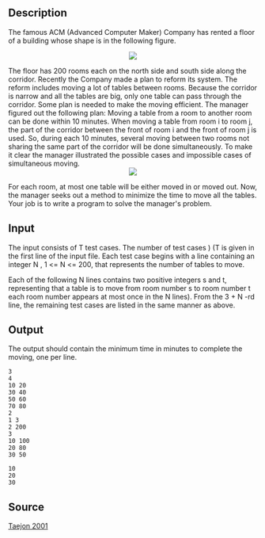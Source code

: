 <h2>Description</h2><p>The famous ACM (Advanced Computer Maker) Company has rented a floor of a building whose shape is in the following figure. 
</p><center><img src="images/1083/1083_1.gif"></center><p>
</p>The  floor  has  200  rooms  each  on  the  north  side  and  south  side  along  the  corridor. Recently  the Company made a plan  to  reform  its  system. The  reform  includes moving a  lot of  tables between  rooms. Because  the corridor is narrow and all the tables are big, only one table can pass through the corridor. Some plan is needed to make  the moving efficient. The manager  figured out  the  following plan: Moving a  table  from a  room  to another  room can be done within 10 minutes. When moving a  table  from  room  i  to  room  j,  the part of  the corridor  between  the  front  of  room  i  and  the  front  of  room  j  is  used.  So,  during  each  10 minutes,  several moving between two rooms not sharing the same part of the corridor will be done simultaneously. To make it clear the manager illustrated the possible cases and impossible cases of simultaneous moving.  
<center><img src="images/1083/1083_2.gif"></center><p>
</p>For each room, at most one table will be either moved in or moved out. Now, the manager seeks out a method to minimize the time to move all the tables.  Your job is to write a program to solve the manager's problem. <h2>Input</h2><p>The input consists of T  test cases. The number of test cases  ) (T  is given in the first line of the input file. Each test case begins with a line containing an integer  N , 1 &lt;= N &lt;= 200, that represents the number of tables to move. 
</p>Each of the following  N  lines contains two positive integers s and t, representing that a table is to move from room number s to room number t each room number appears at most once in the N lines). From the  3 + N -rd 
line, the remaining test cases are listed in the same manner as above. <h2>Output</h2><p>The output should contain the minimum time in minutes to complete the moving, one per line. </p><pre><code class="language-input1">3 
4 
10 20 
30 40 
50 60 
70 80 
2 
1 3 
2 200 
3 
10 100 
20 80 
30 50 
</code></pre><pre><code class="language-output1">10
20
30</code></pre><h2>Source</h2><a href="searchproblem?field=source&amp;key=Taejon+2001">Taejon 2001</a>